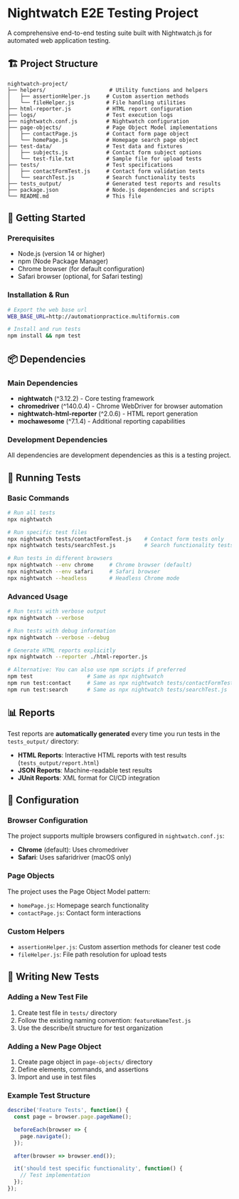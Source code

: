 # Nightwatch E2E Testing Project

A comprehensive end-to-end testing suite built with Nightwatch.js for automated web application testing.

## 🏗️ Project Structure

```
nightwatch-project/
├── helpers/                    # Utility functions and helpers
│   ├── assertionHelper.js     # Custom assertion methods
│   └── fileHelper.js          # File handling utilities
├── html-reporter.js           # HTML report configuration
├── logs/                      # Test execution logs
├── nightwatch.conf.js         # Nightwatch configuration
├── page-objects/              # Page Object Model implementations
│   ├── contactPage.js         # Contact form page object
│   └── homePage.js            # Homepage search page object
├── test-data/                 # Test data and fixtures
│   ├── subjects.js            # Contact form subject options
│   └── test-file.txt          # Sample file for upload tests
├── tests/                     # Test specifications
│   ├── contactFormTest.js     # Contact form validation tests
│   └── searchTest.js          # Search functionality tests
├── tests_output/              # Generated test reports and results
├── package.json               # Node.js dependencies and scripts
└── README.md                  # This file
```

## 🚀 Getting Started

### Prerequisites

- Node.js (version 14 or higher)
- npm (Node Package Manager)
- Chrome browser (for default configuration)
- Safari browser (optional, for Safari testing)

### Installation & Run

```bash
# Export the web base url
WEB_BASE_URL=http://automationpractice.multiformis.com 

# Install and run tests
npm install && npm test

```

## 📦 Dependencies

### Main Dependencies
- **nightwatch** (^3.12.2) - Core testing framework
- **chromedriver** (^140.0.4) - Chrome WebDriver for browser automation
- **nightwatch-html-reporter** (^2.0.6) - HTML report generation
- **mochawesome** (^7.1.4) - Additional reporting capabilities

### Development Dependencies
All dependencies are development dependencies as this is a testing project.

## 🧪 Running Tests

### Basic Commands

```bash
# Run all tests
npx nightwatch

# Run specific test files
npx nightwatch tests/contactFormTest.js    # Contact form tests only
npx nightwatch tests/searchTest.js         # Search functionality tests only

# Run tests in different browsers
npx nightwatch --env chrome     # Chrome browser (default)
npx nightwatch --env safari     # Safari browser
npx nightwatch --headless       # Headless Chrome mode
```

### Advanced Usage

```bash
# Run tests with verbose output
npx nightwatch --verbose

# Run tests with debug information
npx nightwatch --verbose --debug

# Generate HTML reports explicitly
npx nightwatch --reporter ./html-reporter.js

# Alternative: You can also use npm scripts if preferred
npm test                 # Same as npx nightwatch
npm run test:contact     # Same as npx nightwatch tests/contactFormTest.js
npm run test:search      # Same as npx nightwatch tests/searchTest.js
```
## 📊 Reports

Test reports are **automatically generated** every time you run tests in the `tests_output/` directory:
- **HTML Reports**: Interactive HTML reports with test results (`tests_output/report.html`)
- **JSON Reports**: Machine-readable test results
- **JUnit Reports**: XML format for CI/CD integration

## 🔧 Configuration

### Browser Configuration
The project supports multiple browsers configured in `nightwatch.conf.js`:
- **Chrome** (default): Uses chromedriver
- **Safari**: Uses safaridriver (macOS only)

### Page Objects
The project uses the Page Object Model pattern:
- `homePage.js`: Homepage search functionality
- `contactPage.js`: Contact form interactions

### Custom Helpers
- `assertionHelper.js`: Custom assertion methods for cleaner test code
- `fileHelper.js`: File path resolution for upload tests

## 📝 Writing New Tests

### Adding a New Test File
1. Create test file in `tests/` directory
2. Follow the existing naming convention: `featureNameTest.js`
3. Use the describe/it structure for test organization

### Adding a New Page Object
1. Create page object in `page-objects/` directory
2. Define elements, commands, and assertions
3. Import and use in test files

### Example Test Structure
```javascript
describe('Feature Tests', function() {
  const page = browser.page.pageName();

  beforeEach(browser => {
    page.navigate();
  });

  after(browser => browser.end());

  it('should test specific functionality', function() {
    // Test implementation
  });
});
```
